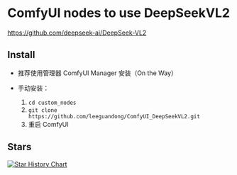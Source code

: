 # ComfyUI nodes to use DeepSeekVL2

https://github.com/deepseek-ai/DeepSeek-VL2


## Install

- 推荐使用管理器 ComfyUI Manager 安装（On the Way）

- 手动安装：
    1. `cd custom_nodes`
    2. `git clone https://github.com/leeguandong/ComfyUI_DeepSeekVL2.git`
    3. 重启 ComfyUI


## Stars

[![Star History Chart](https://api.star-history.com/svg?repos=leeguandong/ComfyUI_DeepSeekVL2&type=Date)](https://star-history.com/#leeguandong/ComfyUI_DeepSeekVL2&Date)





